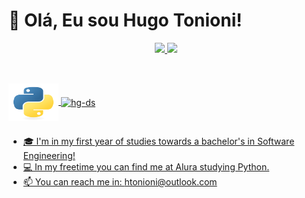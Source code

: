 # 👋 Olá, Eu sou Hugo Tonioni!

<div align="center">
  <a href="https://github.com/htonioni">
  <img height="160em" src="https://github-readme-stats.vercel.app/api?username=htonioni&show_icons=true&theme=vision-friendly-dark&include_all_commits=true&count_private=true"/>
  
  <img height="140em" src="https://github-readme-stats.vercel.app/api/top-langs/?username=htonioni&hide=Jupyter%20Notebook&layout=compact&langs_count=7&theme=vision-friendly-dark"/>
</div>

##
<div style="display: inline_block"><br>
<img align="center" alt="hg-Python" height="60" width="80" src="https://raw.githubusercontent.com/devicons/devicon/master/icons/python/python-original.svg">
<img align="center" alt="hg-ds" height="60" width="80" src="https://cdn.jsdelivr.net/gh/devicons/devicon/icons/mysql/mysql-plain-wordmark.svg">
</div>

###
- 🎓 I'm in my first year of studies towards a bachelor's in Software Engineering!
- 💻 In my freetime you can find me at Alura studying Python.
- 📫 You can reach me in: htonioni@outlook.com
